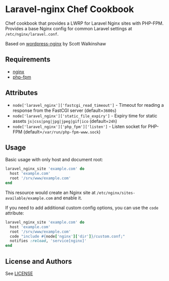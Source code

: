 # Laravel-nginx Chef Cookbook

Chef cookbook that provides a LWRP for Laravel Nginx sites with PHP-FPM. Provides a base Nginx config for common Laravel settings at `/etc/nginx/laravel.conf`.

Based on [wordpress-nginx](https://github.com/roots/wordpress-nginx) by Scott Walkinshaw

## Requirements

* [nginx](http://community.opscode.com/cookbooks/nginx)
* [php-fpm](http://community.opscode.com/cookbooks/php-fpm)

## Attributes

* `node['laravel_nginx']['fastcgi_read_timeout']` - Timeout for reading a response from the FastCGI server (default=`3600s`)
* `node['laravel_nginx']['static_file_expiry']` - Expiry time for static assets `js|css|png|jpg|jpeg|gif|ico` (default=`24h`)
* `node['laravel_nginx']['php_fpm']['listen']` - Listen socket for PHP-FPM (default=`/var/run/php-fpm-www.sock`)

## Usage

Basic usage with only host and document root:

```ruby
laravel_nginx_site 'example.com' do
  host 'example.com'
  root '/srv/www/example.com'
end
```

This resource would create an Nginx site at `/etc/nginx/sites-available/example.com` and enable it.

If you need to add additional custom config options, you can use the `code` attribute:

```ruby
laravel_nginx_site 'example.com' do
  host 'example.com'
  root '/srv/www/example.com'
  code "include #{node['nginx']['dir']}/custom.conf;"
  notifies :reload, 'service[nginx]'
end
```

## License and Authors

See [LICENSE](LICENSE.md)
